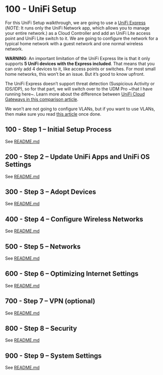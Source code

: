 # 100 - UniFi Setup

For this UniFi Setup walkthrough, we are going to use a [UniFi Express](https://lazyadmin.nl/home-network/unifi-express-review/) (*NOTE*: It runs only the UniFi Network app, which allows you to manage your entire network.) as a Cloud Controller and add an UniFi Lite access point and UniFi Lite switch to it. We are going to configure the network for a typical home network with a guest network and one normal wireless network.

**WARNING**: An important limitation of the UniFi Express lite is that it only supports **5 UniFi devices with the Express included**. That means that you can only add 4 devices to it, like access points or switches. For most small home networks, this won’t be an issue. But it’s good to know upfront.

The UniFi Express doesn’t support threat detection (Suspicious Activity or IDS/IDP), so for that part, we will switch over to the UDM Pro ~that I have running here~. Learn more about the difference between [UniFi Cloud Gateways in this comparison article](https://lazyadmin.nl/home-network/unifi-controller/).

We won’t are not going to configure VLANs, but if you want to use VLANs, then make sure you read [this article](https://lazyadmin.nl/home-network/unifi-vlan-configuration/) once done.

## 100 - Step 1 – Initial Setup Process

See [README.md](./100/README.md)

## 200 - Step 2 – Update UniFi Apps and UniFi OS Settings

See [README.md](./200/README.md)

## 300 - Step 3 – Adopt Devices

See [README.md](./300/README.md)

## 400 - Step 4 – Configure Wireless Networks

See [README.md](./400/README.md)

## 500 - Step 5 – Networks

See [README.md](./500/README.md)

## 600 - Step 6 – Optimizing Internet Settings

See [README.md](./600/README.md)

## 700 - Step 7 – VPN (optional)

See [README.md](./700/README.md)

## 800 - Step 8 – Security

See [README.md](./800/README.md)

## 900 - Step 9 – System Settings

See [README.md](./900/README.md)
